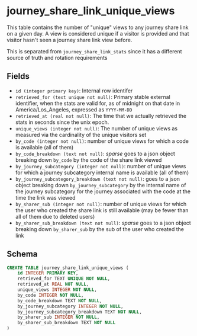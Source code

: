 # journey_share_link_unique_views

This table contains the number of "unique" views to any journey share
link on a given day. A view is considered unique if a visitor is provided
and that visitor hasn't seen a journey share link view before.

This is separated from `journey_share_link_stats` since it has a different
source of truth and rotation requirements

## Fields

- `id (integer primary key)`: Internal row identifer
- `retrieved_for (text unique not null)`: Primary stable external identifier,
  when the stats are valid for, as of midnight on that date in
  America/Los_Angeles, expressed as `YYYY-MM-DD`
- `retrieved_at (real not null)`: The time that we actually retrieved the
  stats in seconds since the unix epoch.
- `unique_views (integer not null)`: The number of unique views as measured
  via the cardinality of the unique visitors set
- `by_code (integer not null)`: number of unique views for which a
  code is available (all of them)
- `by_code_breakdown (text not null)`: _sparse_ goes to a json object breaking
  down `by_code` by the code of the share link viewed
- `by_journey_subcategory (integer not null)`: number of unique views for
  which a journey subcategory internal name is available (all of them)
- `by_journey_subcategory_breakdown (text not null)`: goes to a json object
  breaking down `by_journey_subcategory` by the internal name of the journey subcategory
  for the journey associated with the code at the time the link was viewed
- `by_sharer_sub (integer not null)`: number of unique views for which
  the user who created the share link is still available (may be fewer than all of them
  due to deleted users)
- `by_sharer_sub_breakdown (text not null)`: _sparse_ goes to a json object
  breaking down `by_sharer_sub` by the sub of the user who created the link

## Schema

```sql
CREATE TABLE journey_share_link_unique_views (
    id INTEGER PRIMARY KEY,
    retrieved_for TEXT UNIQUE NOT NULL,
    retrieved_at REAL NOT NULL,
    unique_views INTEGER NOT NULL,
    by_code INTEGER NOT NULL,
    by_code_breakdown TEXT NOT NULL,
    by_journey_subcategory INTEGER NOT NULL,
    by_journey_subcategory_breakdown TEXT NOT NULL,
    by_sharer_sub INTEGER NOT NULL,
    by_sharer_sub_breakdown TEXT NOT NULL
)
```
